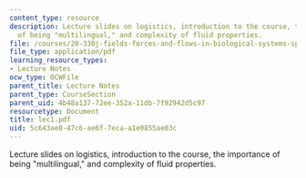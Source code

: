 ```yaml
---
content_type: resource
description: Lecture slides on logistics, introduction to the course, the importance
  of being "multilingual," and complexity of fluid properties.
file: /courses/20-330j-fields-forces-and-flows-in-biological-systems-spring-2007/5c643ae047c6ae6f7ecaa1e0855ae03c_lec1.pdf
file_type: application/pdf
learning_resource_types:
- Lecture Notes
ocw_type: OCWFile
parent_title: Lecture Notes
parent_type: CourseSection
parent_uid: 4b48a137-72ee-352a-11db-7f92942d5c97
resourcetype: Document
title: lec1.pdf
uid: 5c643ae0-47c6-ae6f-7eca-a1e0855ae03c
---
```

Lecture slides on logistics, introduction to the course, the importance of being "multilingual," and complexity of fluid properties.

